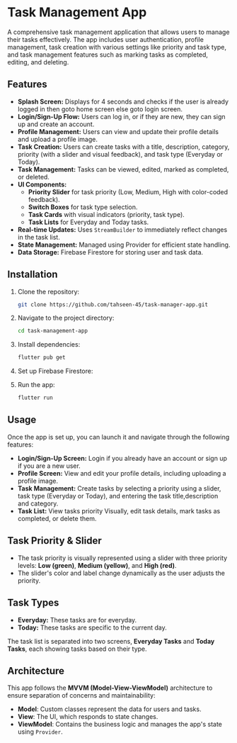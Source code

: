 # Task Management App

A comprehensive task management application that allows users to manage their tasks effectively. The app includes user authentication, profile management, task creation with various settings like priority and task type, and task management features such as marking tasks as completed, editing, and deleting.

## Features

- **Splash Screen:** Displays for 4 seconds and checks if the user is already logged in then goto home screen else goto login screen.
- **Login/Sign-Up Flow:** Users can log in, or if they are new, they can sign up and create an account.
- **Profile Management:** Users can view and update their profile details and upload a profile image.
- **Task Creation:** Users can create tasks with a title, description, category, priority (with a slider and visual feedback), and task type (Everyday or Today).
- **Task Management:** Tasks can be viewed, edited, marked as completed, or deleted.
- **UI Components:**
  - **Priority Slider** for task priority (Low, Medium, High with color-coded feedback).
  - **Switch Boxes** for task type selection.
  - **Task Cards** with visual indicators (priority, task type).
  - **Task Lists** for Everyday and Today tasks.
- **Real-time Updates:** Uses `StreamBuilder` to immediately reflect changes in the task list.
- **State Management:** Managed using Provider for efficient state handling.
- **Data Storage:** Firebase Firestore for storing user and task data.

## Installation

1. Clone the repository:
    ```bash
    git clone https://github.com/tahseen-45/task-manager-app.git
    ```

2. Navigate to the project directory:
    ```bash
    cd task-management-app
    ```

3. Install dependencies:
    ```bash
    flutter pub get
    ```

4. Set up Firebase Firestore:


5. Run the app:
    ```bash
    flutter run
    ```

## Usage

Once the app is set up, you can launch it and navigate through the following features:

- **Login/Sign-Up Screen:** Login if you already have an account or sign up if you are a new user.
- **Profile Screen:** View and edit your profile details, including uploading a profile image.
- **Task Management:** Create tasks by selecting a priority using a slider, task type (Everyday or Today), and entering the task title,description and category.
- **Task List:** View tasks priority Visually, edit task details, mark tasks as completed, or delete them.

## Task Priority & Slider

- The task priority is visually represented using a slider with three priority levels: **Low (green)**, **Medium (yellow)**, and **High (red)**.
- The slider's color and label change dynamically as the user adjusts the priority.

## Task Types

- **Everyday:** These tasks are for everyday.
- **Today:** These tasks are specific to the current day.

The task list is separated into two screens, **Everyday Tasks** and **Today Tasks**, each showing tasks based on their type.

## Architecture

This app follows the **MVVM (Model-View-ViewModel)** architecture to ensure separation of concerns and maintainability:

- **Model**: Custom classes represent the data for users and tasks.
- **View**: The UI, which responds to state changes.
- **ViewModel**: Contains the business logic and manages the app's state using `Provider`.
